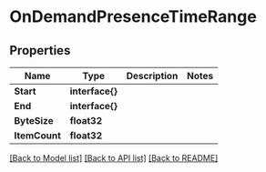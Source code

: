# OnDemandPresenceTimeRange

## Properties

Name | Type | Description | Notes
------------ | ------------- | ------------- | -------------
**Start** | **interface{}** |  | 
**End** | **interface{}** |  | 
**ByteSize** | **float32** |  | 
**ItemCount** | **float32** |  | 

[[Back to Model list]](../README.md#documentation-for-models) [[Back to API list]](../README.md#documentation-for-api-endpoints) [[Back to README]](../README.md)


